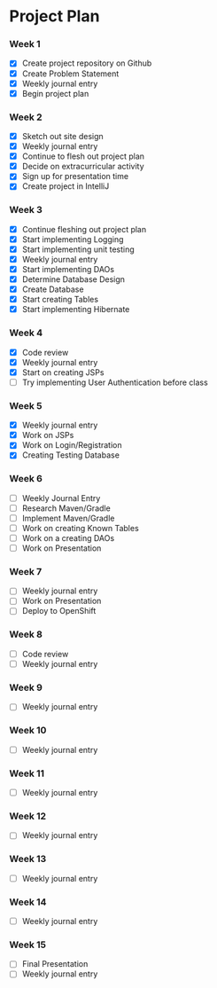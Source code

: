 # Project Plan

### Week 1
- [X] Create project repository on Github
- [X] Create Problem Statement
- [X] Weekly journal entry
- [X] Begin project plan

### Week 2
- [X] Sketch out site design
- [X] Weekly journal entry
- [X] Continue to flesh out project plan
- [X] Decide on extracurricular activity 
- [X] Sign up for presentation time
- [X] Create project in IntelliJ

### Week 3
- [X] Continue fleshing out project plan
- [X] Start implementing Logging
- [X] Start implementing unit testing
- [X] Weekly journal entry
- [X] Start implementing DAOs
- [X] Determine Database Design
- [X] Create Database
- [X] Start creating Tables
- [X] Start implementing Hibernate

### Week 4
- [X] Code review
- [X] Weekly journal entry
- [X] Start on creating JSPs
- [ ] Try implementing User Authentication before class

### Week 5
- [X] Weekly journal entry
- [X] Work on JSPs
- [X] Work on Login/Registration
- [X] Creating Testing Database 

### Week 6
- [ ] Weekly Journal Entry
- [ ] Research Maven/Gradle
- [ ] Implement Maven/Gradle
- [ ] Work on creating Known Tables
- [ ] Work on a creating DAOs
- [ ] Work on Presentation

### Week 7
- [ ] Weekly journal entry
- [ ] Work on Presentation
- [ ] Deploy to OpenShift

### Week 8
- [ ] Code review
- [ ] Weekly journal entry

### Week 9
- [ ] Weekly journal entry

### Week 10
- [ ] Weekly journal entry

### Week 11
- [ ] Weekly journal entry

### Week 12
- [ ] Weekly journal entry

### Week 13
- [ ] Weekly journal entry

### Week 14
- [ ] Weekly journal entry

### Week 15
- [ ] Final Presentation
- [ ] Weekly journal entry
